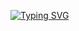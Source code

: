 [![Typing SVG](https://readme-typing-svg.demolab.com?font=Fira+Code&pause=1000&color=07F7F4&random=false&width=435&lines=Hey+im+K5wdk!+Im+a+developer+of+somewher.me)](https://git.io/typing-svg)

